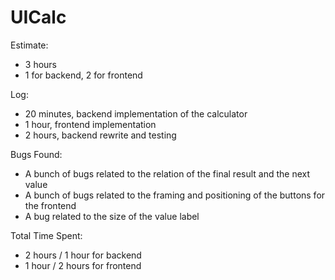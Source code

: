 # UICalc

Estimate:
- 3 hours
- 1 for backend, 2 for frontend

Log:
- 20 minutes, backend implementation of the calculator
- 1 hour, frontend implementation
- 2 hours, backend rewrite and testing

Bugs Found:
- A bunch of bugs related to the relation of the final result and the next value
- A bunch of bugs related to the framing and positioning of the buttons for the frontend
- A bug related to the size of the value label

Total Time Spent:
- 2 hours / 1 hour for backend
- 1 hour / 2 hours for frontend